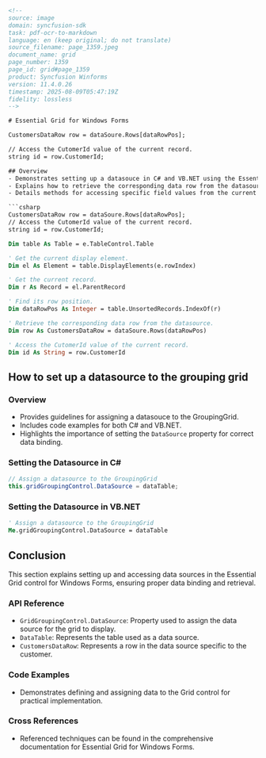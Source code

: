 ```html
<!-- 
source: image
domain: syncfusion-sdk
task: pdf-ocr-to-markdown
language: en (keep original; do not translate)
source_filename: page_1359.jpeg
document_name: grid
page_number: 1359
page_id: grid#page_1359
product: Syncfusion Winforms
version: 11.4.0.26
timestamp: 2025-08-09T05:47:19Z
fidelity: lossless
-->

# Essential Grid for Windows Forms

CustomersDataRow row = dataSoure.Rows[dataRowPos];

// Access the CutomerId value of the current record.
string id = row.CustomerId;

## Overview
- Demonstrates setting up a datasouce in C# and VB.NET using the Essential Grid.
- Explains how to retrieve the corresponding data row from the datasource.
- Details methods for accessing specific field values from the current record.

```csharp
CustomersDataRow row = dataSoure.Rows[dataRowPos];
// Access the CutomerId value of the current record.
string id = row.CustomerId;
```

```vb
Dim table As Table = e.TableControl.Table

' Get the current display element.
Dim el As Element = table.DisplayElements(e.rowIndex)

' Get the current record.
Dim r As Record = el.ParentRecord

' Find its row position.
Dim dataRowPos As Integer = table.UnsortedRecords.IndexOf(r)

' Retrieve the corresponding data row from the datasource.
Dim row As CustomersDataRow = dataSoure.Rows(dataRowPos)

' Access the CutomerId value of the current record.
Dim id As String = row.CustomerId
```

## How to set up a datasource to the grouping grid

### Overview
- Provides guidelines for assigning a datasouce to the GroupingGrid.
- Includes code examples for both C# and VB.NET.
- Highlights the importance of setting the `DataSource` property for correct data binding.

### Setting the Datasource in C#
```csharp
// Assign a datasource to the GroupingGrid
this.gridGroupingControl.DataSource = dataTable;
```

### Setting the Datasource in VB.NET
```vb
' Assign a datasource to the GroupingGrid
Me.gridGroupingControl.DataSource = dataTable
```

## Conclusion
This section explains setting up and accessing data sources in the Essential Grid control for Windows Forms, ensuring proper data binding and retrieval.

### API Reference
- `GridGroupingControl.DataSource`: Property used to assign the data source for the grid to display.
- `DataTable`: Represents the table used as a data source.
- `CustomersDataRow`: Represents a row in the data source specific to the customer.

### Code Examples
- Demonstrates defining and assigning data to the Grid control for practical implementation.

### Cross References
- Referenced techniques can be found in the comprehensive documentation for Essential Grid for Windows Forms.

<!-- tags: [WinForms, grid, data binding, VB.NET, C#] keywords: [datasource, GridGroupingControl, datatable, datarow, customerid] -->
```